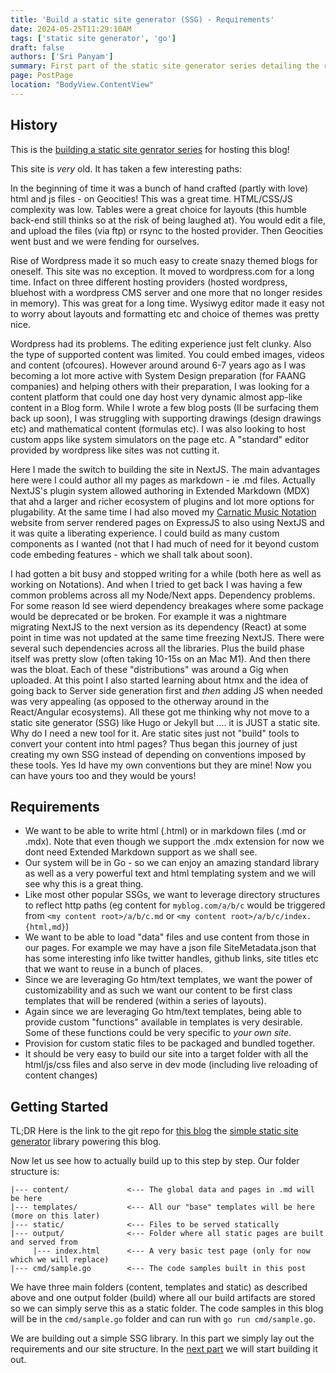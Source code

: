 ```yaml
---
title: 'Build a static site generator (SSG) - Requirements'
date: 2024-05-25T11:29:10AM
tags: ['static site generator', 'go']
draft: false
authors: ['Sri Panyam']
summary: First part of the static site generator series detailing the requirement and current setup.
page: PostPage
location: "BodyView.ContentView"
---
```


## History

This is the [building a static site genrator series](../) for hosting this blog!

This site is *very* old.   It has taken a few interesting paths:

In the beginning of time it was a bunch of hand crafted (partly with love) html and js files - on Geocities!  This was a great time.   HTML/CSS/JS complexity was low.   Tables were a great choice for layouts (this humble back-end still thinks so at the risk of being laughed at).   You would edit a file, and upload the files (via ftp) or rsync to the hosted provider.   Then Geocities went bust and we were fending for ourselves.

Rise of Wordpress made it so much easy to create snazy themed blogs for oneself.  This site was no exception.  It moved to wordpress.com for a long time.  Infact on three different hosting providers (hosted wordpress, bluehost with a wordpress CMS server and one more that no longer resides in memory).  This was great for a long time.  Wysiwyg editor made it easy not to worry about layouts and formatting etc and choice of themes was pretty nice.

Wordpress had its problems.   The editing experience just felt clunky.   Also the type of supported content was limited.   You could embed images, videos and content (ofcoures).  However around around 6-7 years ago as I was becoming a lot more active with System Design preparation (for FAANG companies) and helping others with their preparation, I was looking for a content platform that could one day host very dynamic almost app-like content in a Blog form.   While I wrote a few blog posts (Il be surfacing them back up soon), I was struggling with supporting drawings (design drawings etc) and mathematical content (formulas etc).   I was also looking to host custom apps like system simulators on the page etc.   A "standard" editor provided by wordpress like sites was not cutting it.

Here I made the switch to building the site in NextJS.   The main advantages here were I could author all my pages as markdown - ie .md files.  Actually NextJS's plugin system allowed authoring in Extended Markdown (MDX) that ahd a larger and richer ecosystem of plugins and lot more options for plugability.   At the same time I had also moved my [Carnatic Music Notation](https://notations.us) website from server rendered pages on ExpressJS to also using NextJS and it was quite a liberating experience.  I could build as many custom components as I wanted (not that I had much of need for it beyond custom code embeding features - which we shall talk about soon).

I had gotten a bit busy and stopped writing for a while (both here as well as working on Notations).  And when I tried to get back I was having a few common problems across all my Node/Next apps.   Dependency problems.  For some reason Id see wierd dependency breakages where some package would be deprecated or be broken.  For example it was a nightmare migrating NextJS to the next version as its dependency (React) at some point in time was not updated at the same time freezing NextJS.   There were several such dependencies across all the libraries.   Plus the build phase itself was pretty slow (often taking 10-15s on an Mac M1).   And then there was the bloat.   Each of these "distributions" was around a Gig when uploaded.  At this point I also started learning about htmx and the idea of going back to Server side generation first and *then* adding JS when needed was very appealing (as opposed to the otherway around in the React/Angular ecosystems).   All these got me thinking why not move to a static site generator (SSG) like Hugo or Jekyll but .... it is JUST a static site.  Why do I need a new tool for it.   Are static sites just not "build" tools to convert your content into html pages?  Thus began this journey of just creating my own SSG instead of depending on conventions imposed by these tools.   Yes Id have my own conventions but they are mine!  Now you can have yours too and they would be yours!


## Requirements

* We want to be able to write html (.html) or in markdown files (.md or .mdx).  Note that even though we support the .mdx extension for now we dont need Extended Markdown support as we shall see.
* Our system will be in Go - so we can enjoy an amazing standard library as well as a very powerful text and html templating system and we will see why this is a great thing.
* Like most other popular SSGs, we want to leverage directory structures to reflect http paths (eg content for `myblog.com/a/b/c` would be triggered from `<my content root>/a/b/c.md` or `<my content root>/a/b/c/index.{html,md}`)
* We want to be able to load "data" files and use content from those in our pages.  For example we may have a json file SiteMetadata.json that has some interesting info like twitter handles, github links, site titles etc that we want to reuse in a bunch of places.
* Since we are leveraging Go htm/text templates, we want the power of customizability and as such we want our content to be first class templates that will be rendered (within a series of layouts).
* Again since we are leveraging Go htm/text templates, being able to provide custom "functions" available in templates is very desirable.   Some of these functions could be very specific to *your own site*.
* Provision for custom static files to be packaged and bundled together.
* It should be very easy to build our site into a target folder with all the html/js/css files and also serve in dev mode (including live reloading of content changes)

## Getting Started

TL;DR Here is the link to the git repo for [this blog](https://github.com/panyam/blog) the [simple static site generator](https://github.com/panyam/s3gen) library powering this blog.

Now let us see how to actually build up to this step by step.   Our folder structure is:

```
|--- content/             <--- The global data and pages in .md will be here
|--- templates/           <--- All our "base" templates will be here (more on this later)
|--- static/              <--- Files to be served statically
|--- output/              <--- Folder where all static pages are built and served from
     |--- index.html      <--- A very basic test page (only for now which we will replace)
|--- cmd/sample.go        <--- The code samples built in this post
```

We have three main folders (content, templates and static) as described above and one output folder (build) where all our build artifacts are stored so we can simply serve this as a static folder.   The code samples in this blog will be in the `cmd/sample.go` folder and can run with `go run cmd/sample.go`.

We are building out a simple SSG library.   In this part we simply lay out the requirements and our site structure.  In the [next part](../getting-started) we will start building it out.
